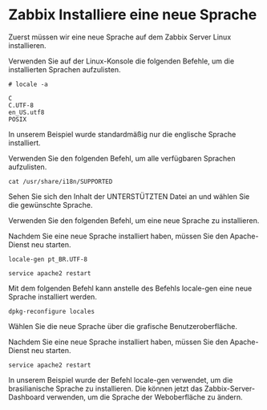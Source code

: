 # Zabbix Installiere eine neue Sprache

Zuerst müssen wir eine neue Sprache auf dem Zabbix Server Linux installieren.

Verwenden Sie auf der Linux-Konsole die folgenden Befehle, um die installierten Sprachen aufzulisten.
```
# locale -a
```
```
C
C.UTF-8
en_US.utf8
POSIX
```
In unserem Beispiel wurde standardmäßig nur die englische Sprache installiert.

Verwenden Sie den folgenden Befehl, um alle verfügbaren Sprachen aufzulisten.
```
cat /usr/share/i18n/SUPPORTED
```
Sehen Sie sich den Inhalt der UNTERSTÜTZTEN Datei an und wählen Sie die gewünschte Sprache.

Verwenden Sie den folgenden Befehl, um eine neue Sprache zu installieren.

Nachdem Sie eine neue Sprache installiert haben, müssen Sie den Apache-Dienst neu starten.
```
locale-gen pt_BR.UTF-8
```
```
service apache2 restart
```
Mit dem folgenden Befehl kann anstelle des Befehls locale-gen eine neue Sprache installiert werden.

```
dpkg-reconfigure locales
```

Wählen Sie die neue Sprache über die grafische Benutzeroberfläche.

Nachdem Sie eine neue Sprache installiert haben, müssen Sie den Apache-Dienst neu starten.
```
service apache2 restart
```
In unserem Beispiel wurde der Befehl locale-gen verwendet, um die brasilianische Sprache zu installieren.
Die können jetzt das Zabbix-Server-Dashboard verwenden, um die Sprache der Weboberfläche zu ändern.

